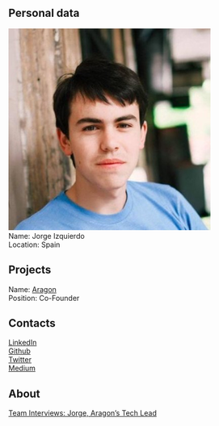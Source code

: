 ## Personal data
![photo](photo/jorge_izquierdo.jpg)  
Name: Jorge Izquierdo  
Location: Spain  
## Projects 
Name: [Aragon](../projects/aragon.md)  
Position: Co-Founder  
## Contacts
[LinkedIn](https://www.linkedin.com/in/izqui/)  
[Github](https://github.com/izqui)  
[Twitter](https://twitter.com/izqui9)  
[Medium](https://medium.com/@izqui9)
## About
[Team Interviews: Jorge, Aragon’s Tech Lead](https://blog.aragon.one/team-interviews-jorge-aragons-tech-lead-dae54d7eacac)
